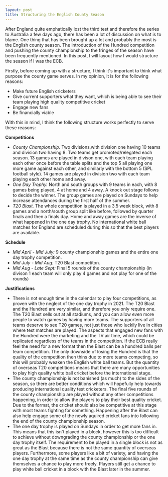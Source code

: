 ```yaml
---
layout: post
title: Structuring the English County Season
---
```


After England quite emphatically lost the third test and therefore the series to Australia a few days ago, there has been a lot of discussion on what is to blame. One thing that has been brought up a lot and probably the most is the English county season. The introduction of the Hundred competition and pushing the county championship to the fringes of the season have been frequently mentioned.  In this post, I will layout how I would structure the season if I was the ECB.

Firstly, before coming up with a structure, I think it's important to think what purpose the county game serves. In my opinion, it is for the following reasons:
* Make future English cricketers
* Give current supporters what they want, which is being able to see their team playing high quality competitive cricket
* Engage new fans
* Be financially viable

With this in mind, I think the following structure works perfectly to serve these reasons:

**Competitions**
* *County Championship.* Two divisions,with division one having 10 teams and division two having 8. Two teams get promoted/relegated each season. 13 games are played in divison one, with each team playing each other once before the table splits and the top 5 all playing one more game against each other, and similarly with the bottom 5 (SPL football style). 14 games are played in division two with each team playing each other home and away.
* *One Day Trophy.* North and south groups with 9 teams in each, with 8 games being played, 4 at home and 4 away. A knock out stage follows to decide the winner. The group games are played on Sundays to help increase attendances during the first half of the summer.
* *T20 Blast.* The whole competition is played in a 3.5 week block, with 8 games and a north/south group split like before, followed by quarter finals and then a finals day. Home and away games are the inverse of what happened in the one day trophy. No international white ball matches for England are scheduled during this so that the best players are available.

**Schedule**

* *Mid April - Mid July:* 9 county championship games and the entire one day trophy competition.
* *Mid July - Mid Aug:* T20 Blast competiton.
* *Mid Aug - Late Sept:* Final 5 rounds of the county championship (in divison 1 each team will only play 4 games and not play for one of the rounds)

**Justifications**
* There is not enough time in the calendar to play four competitions, as proven with the neglect of the one day trophy in 2021. The T20 Blast and the Hundred are very similar, and therefore you only require one. The T20 Blast sells out at all stadiums, and you can allow even more people to watch games by having more teams. The supporters of all teams deserve to see T20 games, not just those who luckily live in cities where test matches are played. The aspects that engaged new fans with the Hundred were the marketing and the TV air time, which could be replicated regardless of the teams in the competition. If the ECB really feel the need for a new format then the Blast can be a hundred balls per team competition. The only downside of losing the Hundred is that the quality of the competition then thins due to more teams competing, so this will probably weaken the English white ball teams. But the quantity of overseas T20 competitions means that there are many opportunities to play high quality white ball cricket before the international stage.
* The county championship is not banished (as much) to the sides of the season, so there are better conditions which will hopefully help towards producing international quality test cricketers. The final five rounds of the county championship are played without any other competitions happening, in order to allow the players to play their best quality cricket. Due to the format, the cricket should also be competitive at this stage with most teams fighting for something. Happening after the Blast can also help engage some of the newly aquired cricket fans into following the end of the county championship season.
* The one day trophy is played on Sundays in order to get more fans in. This means that this isn't played in a block, however this is too difficult to achieve without downgrading the county championship or the one day trophy itself. The requirement to be played in a single block is not as great as the Blast because there is not the same quantity of overseas players. Furthermore, some players like a bit of variety, and having the one day trophy at the same time as the county championship can give themselves a chance to play more freely. Players still get a chance to play white ball cricket in a block with the Blast later in the summer.